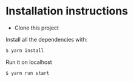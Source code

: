# Installation instructions

- Clone this project

Install all the dependencies with:
```sh
$ yarn install
```

Run it on localhost
```sh
$ yarn run start
```